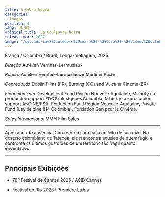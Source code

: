 ```yaml
---
title: A Cobra Negra
categories:
- longas
position: 0
lang: pt-BR
original_title: La Couleuvre Noire
release_year: 2027
image: "/uploads/La%20Couleuvre%20noire%20-%20Ciro%20-%20Visuel%20octobre%202024.jpg"
---
```


França / Colômbia / Brasil, Longa-metragem, 2025

*Direção*
Aurélien Vernhes-Lermusiaux

*Roteiro*
Aurélien Vernhes-Lermusiaux e Marlène Poste

*Coprodução*
Dublin Films (FR), Burning (CO) and Vulcana Cinema (BR)

*Financiamento*
Development Fund Région Nouvelle-Aquitaine, Minority co-production support FDC Proimágenes Colombia, Minority co-production support ANCINE/FSA, Production Fund Région Nouvelle-Aquitaine, Private Fund (Ley de cine 814 Colombia), Fondation Gan pour le Cinéma.

*Sales Internacional*
MMM Film Sales

---
Após anos de ausência, Ciro retorna para casa ao leito de sua mãe. No deserto colombiano de Tatacoa, ele reencontra aqueles de quem fugiu e confronta os últimos guardiões de um território tão frágil quanto encantador.

--- 

## Principais Exibições

* 78º Festival de Cannes 2025 / ACID Cannes

* Festival do Rio 2025 / Première Latina

